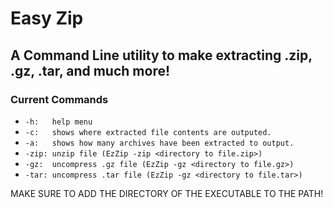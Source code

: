 # Easy Zip
## A Command Line utility to make extracting .zip, .gz, .tar, and much more!

### Current Commands
- ```-h:   help menu```
- ```-c:   shows where extracted file contents are outputed.```
- ```-a:   shows how many archives have been extracted to output.```
- ```-zip: unzip file (EzZip -zip <directory to file.zip>)```
- ```-gz:  uncompress .gz file (EzZip -gz <directory to file.gz>)```
- ```-tar: uncompress .tar file (EzZip -gz <directory to file.tar>)```

MAKE SURE TO ADD THE DIRECTORY OF THE EXECUTABLE TO THE PATH!